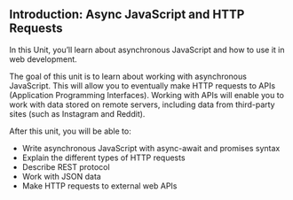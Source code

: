 ## Introduction: Async JavaScript and HTTP Requests

In this Unit, you’ll learn about asynchronous JavaScript and how to use it in web development.

The goal of this unit is to learn about working with asynchronous JavaScript. This will allow you to eventually make HTTP requests to APIs (Application Programming Interfaces). Working with APIs will enable you to work with data stored on remote servers, including data from third-party sites (such as Instagram and Reddit).

After this unit, you will be able to:

- Write asynchronous JavaScript with async-await and promises syntax
- Explain the different types of HTTP requests
- Describe REST protocol
- Work with JSON data
- Make HTTP requests to external web APIs
